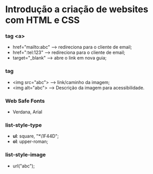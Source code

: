 # Introdução a criação de websites com HTML e CSS

### tag \<a>

- href="mailto:abc" --> redireciona para o cliente de email;
- href=":tel:123" --> redireciona para o cliente de email;
- target="_blank" --> abre o link em nova guia;


### tag <img>

- \<img src="abc"> --> link/caminho da imagem;
- \<img alt="abc"> --> Descrição da imagem para acessibilidade.



### Web Safe Fonts

- Verdana, Arial

### list-style-type
 - **ul**: square, "*\1F44D";
 - **ol**: upper-roman;

### list-style-image
- url("abc");